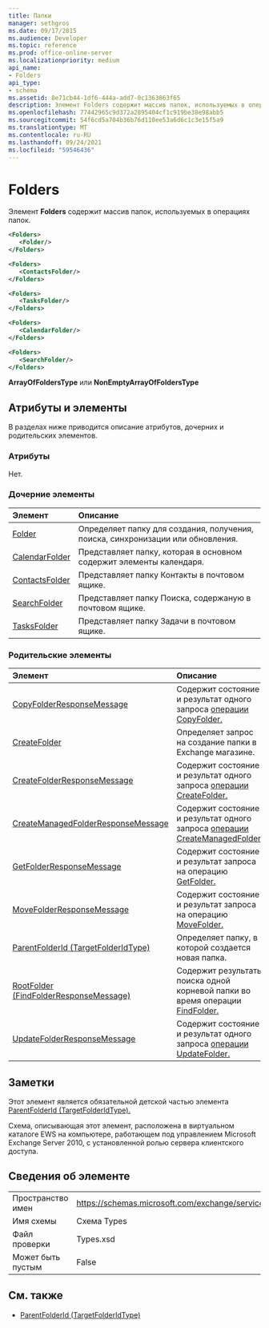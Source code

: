 ```yaml
---
title: Папки
manager: sethgros
ms.date: 09/17/2015
ms.audience: Developer
ms.topic: reference
ms.prod: office-online-server
ms.localizationpriority: medium
api_name:
- Folders
api_type:
- schema
ms.assetid: 8e71cb44-1df6-444a-add7-0c1363863f65
description: Элемент Folders содержит массив папок, используемых в операциях папок.
ms.openlocfilehash: 77442965c9d372a2895404cf1c919be38e98abb5
ms.sourcegitcommit: 54f6cd5a704b36b76d110ee53a6d6c1c3e15f5a9
ms.translationtype: MT
ms.contentlocale: ru-RU
ms.lasthandoff: 09/24/2021
ms.locfileid: "59546436"
---
```

# <a name="folders"></a>Folders

Элемент **Folders** содержит массив папок, используемых в операциях папок. 
  
```xml
<Folders>
   <Folder/>
</Folders>
```

```xml
<Folders>
   <ContactsFolder/> 
</Folders>
```

```xml
<Folders>
   <TasksFolder/>
</Folders>
```

```xml
<Folders>
   <CalendarFolder/>
</Folders>
```

```xml
<Folders>
   <SearchFolder/> 
</Folders>
```

**ArrayOfFoldersType** или **NonEmptyArrayOfFoldersType**

## <a name="attributes-and-elements"></a>Атрибуты и элементы

В разделах ниже приводится описание атрибутов, дочерних и родительских элементов.
  
### <a name="attributes"></a>Атрибуты

Нет.
  
### <a name="child-elements"></a>Дочерние элементы

|**Элемент**|**Описание**|
|:-----|:-----|
|[Folder](folder.md) <br/> |Определяет папку для создания, получения, поиска, синхронизации или обновления.  <br/> |
|[CalendarFolder](calendarfolder.md) <br/> |Представляет папку, которая в основном содержит элементы календаря.  <br/> |
|[ContactsFolder](contactsfolder.md) <br/> |Представляет папку Контакты в почтовом ящике.  <br/> |
|[SearchFolder](searchfolder.md) <br/> |Представляет папку Поиска, содержаную в почтовом ящике.  <br/> |
|[TasksFolder](tasksfolder.md) <br/> |Представляет папку Задачи в почтовом ящике.  <br/> |
   
### <a name="parent-elements"></a>Родительские элементы

|**Элемент**|**Описание**|
|:-----|:-----|
|[CopyFolderResponseMessage](copyfolderresponsemessage.md) <br/> |Содержит состояние и результат одного запроса [операции CopyFolder.](copyfolder-operation.md)  <br/> |
|[CreateFolder](createfolder.md) <br/> |Определяет запрос на создание папки в Exchange магазине.  <br/> |
|[CreateFolderResponseMessage](createfolderresponsemessage.md) <br/> |Содержит состояние и результат одного запроса [операции CreateFolder.](createfolder-operation.md)  <br/> |
|[CreateManagedFolderResponseMessage](createmanagedfolderresponsemessage.md) <br/> |Содержит состояние и результат одного запроса [операции CreateManagedFolder.](createmanagedfolder-operation.md)  <br/> |
|[GetFolderResponseMessage](getfolderresponsemessage.md) <br/> |Содержит состояние и результат запроса на операцию [GetFolder.](getfolder-operation.md)  <br/> |
|[MoveFolderResponseMessage](movefolderresponsemessage.md) <br/> |Содержит состояние и результат запроса на операцию [MoveFolder.](movefolder-operation.md)  <br/> |
|[ParentFolderId (TargetFolderIdType)](parentfolderid-targetfolderidtype.md) <br/> |Определяет папку, в которой создается новая папка.  <br/> |
|[RootFolder (FindFolderResponseMessage)](rootfolder-findfolderresponsemessage.md) <br/> |Содержит результаты поиска одной корневой папки во время операции [FindFolder.](findfolder-operation.md)  <br/> |
|[UpdateFolderResponseMessage](updatefolderresponsemessage.md) <br/> |Содержит состояние и результат одного запроса [операции UpdateFolder.](updatefolder-operation.md)  <br/> |
   
## <a name="remarks"></a>Заметки

Этот элемент является обязательной детской частью элемента [ParentFolderId (TargetFolderIdType).](parentfolderid-targetfolderidtype.md) 
  
Схема, описывающая этот элемент, расположена в виртуальном каталоге EWS на компьютере, работающем под управлением Microsoft Exchange Server 2010, с установленной ролью сервера клиентского доступа.
  
## <a name="element-information"></a>Сведения об элементе

|||
|:-----|:-----|
|Пространство имен  <br/> |https://schemas.microsoft.com/exchange/services/2006/types  <br/> |
|Имя схемы  <br/> |Схема Types  <br/> |
|Файл проверки  <br/> |Types.xsd  <br/> |
|Может быть пустым  <br/> |False  <br/> |
   
## <a name="see-also"></a>См. также

- [ParentFolderId (TargetFolderIdType)](parentfolderid-targetfolderidtype.md)

